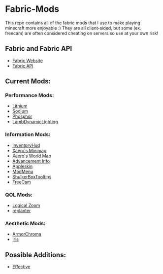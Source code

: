 # Fabric-Mods
This repo contains all of the fabric mods that I use to make playing minecraft more enjoyable :)
They are all client-sided, but some (ex. freecam) are often considered cheating on servers so use at your own risk!

## Fabric and Fabric API
- [Fabric Website](https://fabricmc.net/use/installer/)
- [Fabric API](https://www.curseforge.com/minecraft/mc-mods/fabric-api)

## Current Mods:
### Performance Mods:
- [Lithium](https://www.curseforge.com/minecraft/mc-mods/lithium)
- [Sodium](https://www.curseforge.com/minecraft/mc-mods/sodium)
- [Phosphor](https://www.curseforge.com/minecraft/mc-mods/phosphor)
- [LambDynamicLighting](https://www.curseforge.com/minecraft/mc-mods/lambdynamiclights)

### Information Mods:
- [InventoryHud](https://www.curseforge.com/minecraft/mc-mods/inventory-hud-forge)
- [Xaero's Minimap](https://www.curseforge.com/minecraft/mc-mods/xaeros-minimap)
- [Xaero's World Map](https://www.curseforge.com/minecraft/mc-mods/xaeros-world-map)
- [Advancement Info](https://www.curseforge.com/minecraft/mc-mods/advancementinfo)
- [Appleskin](https://www.curseforge.com/minecraft/mc-mods/appleskin)
- [ModMenu](https://www.curseforge.com/minecraft/mc-mods/modmenu)
- [ShulkerBoxTooltips](https://www.curseforge.com/minecraft/mc-mods/shulkerboxtooltip)
- [FreeCam](https://www.curseforge.com/minecraft/mc-mods/free-cam)

### QOL Mods:
- [Logical Zoom](https://www.curseforge.com/minecraft/mc-mods/logical-zoom)
- [replanter](https://www.curseforge.com/minecraft/mc-mods/replanter)

### Aesthetic Mods:
- [ArmorChroma](https://www.curseforge.com/minecraft/mc-mods/armor-chroma-for-fabric)
- [Iris](https://www.curseforge.com/minecraft/mc-mods/irisshaders)

## Possible Additions:
- [Effective](https://www.curseforge.com/minecraft/mc-mods/effective)
